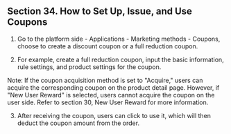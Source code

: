 ## Section 34. How to Set Up, Issue, and Use Coupons

1. Go to the platform side - Applications - Marketing methods - Coupons, choose to create a discount coupon or a full reduction coupon.

2. For example, create a full reduction coupon, input the basic information, rule settings, and product settings for the coupon.

Note: If the coupon acquisition method is set to "Acquire," users can acquire the corresponding coupon on the product detail page. However, if "New User Reward" is selected, users cannot acquire the coupon on the user side. Refer to section 30, New User Reward for more information.

3. After receiving the coupon, users can click to use it, which will then deduct the coupon amount from the order.
